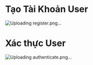 # Tạo Tài Khoản User

![Uploading register.png…]()

# Xác thực User
![Uploading authenticate.png…]()
